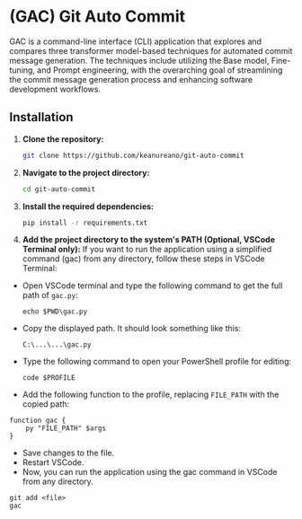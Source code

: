 # (GAC) Git Auto Commit

GAC is a command-line interface (CLI) application that explores and compares three transformer model-based techniques for automated commit message generation. The techniques include utilizing the Base model, Fine-tuning, and Prompt engineering, with the overarching goal of streamlining the commit message generation process and enhancing software development workflows.

## Installation

1. **Clone the repository:**

   ```bash
   git clone https://github.com/keanureano/git-auto-commit
   ```

2. **Navigate to the project directory:**

   ```bash
   cd git-auto-commit
   ```

3. **Install the required dependencies:**

   ```bash
   pip install -r requirements.txt
   ```

4. **Add the project directory to the system's PATH (Optional, VSCode Terminal only):**
   If you want to run the application using a simplified command (gac) from any directory, follow these steps in VSCode Terminal:

- Open VSCode terminal and type the following command to get the full path of `gac.py`:
  ```
  echo $PWD\gac.py
  ```
- Copy the displayed path. It should look something like this:
   ```
   C:\...\...\gac.py
   ```
- Type the following command to open your PowerShell profile for editing:
  ```
  code $PROFILE
  ```
- Add the following function to the profile, replacing `FILE_PATH` with the copied path:

```
function gac {
    py "FILE_PATH" $args
}
```

- Save changes to the file.
- Restart VSCode.
- Now, you can run the application using the gac command in VSCode from any directory.

```
git add <file>
gac
```